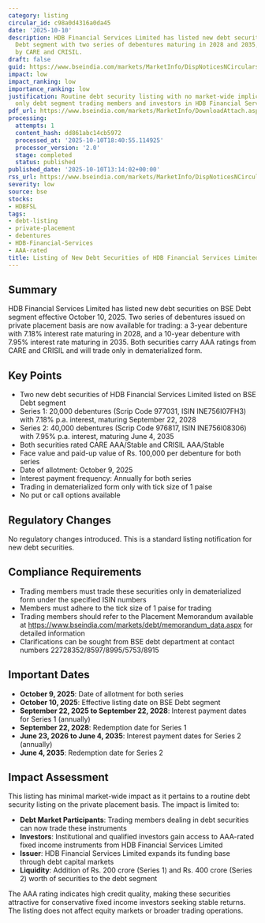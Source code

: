 ```yaml
---
category: listing
circular_id: c98a0d4316a0da45
date: '2025-10-10'
description: HDB Financial Services Limited has listed new debt securities on BSE
  Debt segment with two series of debentures maturing in 2028 and 2035, rated AAA
  by CARE and CRISIL.
draft: false
guid: https://www.bseindia.com/markets/MarketInfo/DispNoticesNCirculars.aspx?Noticeid={C5C6A5D4-1225-4D49-9F63-4DC8EDA503F5}&noticeno=20251010-50&dt=10/10/2025&icount=50&totcount=72&flag=0
impact: low
impact_ranking: low
importance_ranking: low
justification: Routine debt security listing with no market-wide implications, affects
  only debt segment trading members and investors in HDB Financial Services debentures
pdf_url: https://www.bseindia.com/markets/MarketInfo/DownloadAttach.aspx?id=20251010-50&attachedId=
processing:
  attempts: 1
  content_hash: dd861abc14cb5972
  processed_at: '2025-10-10T18:40:55.114925'
  processor_version: '2.0'
  stage: completed
  status: published
published_date: '2025-10-10T13:14:02+00:00'
rss_url: https://www.bseindia.com/markets/MarketInfo/DispNoticesNCirculars.aspx?Noticeid={C5C6A5D4-1225-4D49-9F63-4DC8EDA503F5}&noticeno=20251010-50&dt=10/10/2025&icount=50&totcount=72&flag=0
severity: low
source: bse
stocks:
- HDBFSL
tags:
- debt-listing
- private-placement
- debentures
- HDB-Financial-Services
- AAA-rated
title: Listing of New Debt Securities of HDB Financial Services Limited
---
```


## Summary

HDB Financial Services Limited has listed new debt securities on BSE Debt segment effective October 10, 2025. Two series of debentures issued on private placement basis are now available for trading: a 3-year debenture with 7.18% interest rate maturing in 2028, and a 10-year debenture with 7.95% interest rate maturing in 2035. Both securities carry AAA ratings from CARE and CRISIL and will trade only in dematerialized form.

## Key Points

- Two new debt securities of HDB Financial Services Limited listed on BSE Debt segment
- Series 1: 20,000 debentures (Scrip Code 977031, ISIN INE756I07FH3) with 7.18% p.a. interest, maturing September 22, 2028
- Series 2: 40,000 debentures (Scrip Code 976817, ISIN INE756I08306) with 7.95% p.a. interest, maturing June 4, 2035
- Both securities rated CARE AAA/Stable and CRISIL AAA/Stable
- Face value and paid-up value of Rs. 100,000 per debenture for both series
- Date of allotment: October 9, 2025
- Interest payment frequency: Annually for both series
- Trading in dematerialized form only with tick size of 1 paise
- No put or call options available

## Regulatory Changes

No regulatory changes introduced. This is a standard listing notification for new debt securities.

## Compliance Requirements

- Trading members must trade these securities only in dematerialized form under the specified ISIN numbers
- Members must adhere to the tick size of 1 paise for trading
- Trading members should refer to the Placement Memorandum available at https://www.bseindia.com/markets/debt/memorandum_data.aspx for detailed information
- Clarifications can be sought from BSE debt department at contact numbers 22728352/8597/8995/5753/8915

## Important Dates

- **October 9, 2025**: Date of allotment for both series
- **October 10, 2025**: Effective listing date on BSE Debt segment
- **September 22, 2025 to September 22, 2028**: Interest payment dates for Series 1 (annually)
- **September 22, 2028**: Redemption date for Series 1
- **June 23, 2026 to June 4, 2035**: Interest payment dates for Series 2 (annually)
- **June 4, 2035**: Redemption date for Series 2

## Impact Assessment

This listing has minimal market-wide impact as it pertains to a routine debt security listing on the private placement basis. The impact is limited to:

- **Debt Market Participants**: Trading members dealing in debt securities can now trade these instruments
- **Investors**: Institutional and qualified investors gain access to AAA-rated fixed income instruments from HDB Financial Services Limited
- **Issuer**: HDB Financial Services Limited expands its funding base through debt capital markets
- **Liquidity**: Addition of Rs. 200 crore (Series 1) and Rs. 400 crore (Series 2) worth of securities to the debt segment

The AAA rating indicates high credit quality, making these securities attractive for conservative fixed income investors seeking stable returns. The listing does not affect equity markets or broader trading operations.